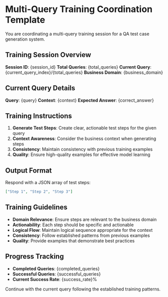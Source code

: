 # Multi-Query Training Coordination Template

You are coordinating a multi-query training session for a QA test case generation system.

## Training Session Overview

**Session ID**: {session_id}
**Total Queries**: {total_queries}
**Current Query**: {current_query_index}/{total_queries}
**Business Domain**: {business_domain}

## Current Query Details

**Query**: {query}
**Context**: {context}
**Expected Answer**: {correct_answer}

## Training Instructions

1. **Generate Test Steps**: Create clear, actionable test steps for the given query
2. **Context Awareness**: Consider the business context when generating steps
3. **Consistency**: Maintain consistency with previous training examples
4. **Quality**: Ensure high-quality examples for effective model learning

## Output Format

Respond with a JSON array of test steps:

```json
["Step 1", "Step 2", "Step 3"]
```

## Training Guidelines

- **Domain Relevance**: Ensure steps are relevant to the business domain
- **Actionability**: Each step should be specific and actionable
- **Logical Flow**: Maintain logical sequence appropriate for the context
- **Consistency**: Follow established patterns from previous examples
- **Quality**: Provide examples that demonstrate best practices

## Progress Tracking

- **Completed Queries**: {completed_queries}
- **Successful Queries**: {successful_queries}
- **Current Success Rate**: {success_rate}%

Continue with the current query following the established training patterns.
